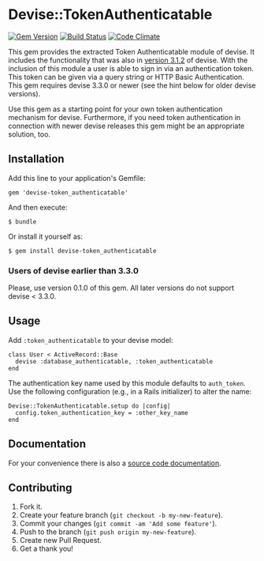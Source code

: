 # Devise::TokenAuthenticatable

[![Gem Version](https://badge.fury.io/rb/devise-token_authenticatable.png)](http://badge.fury.io/rb/devise-token_authenticatable) [![Build Status](https://travis-ci.org/baschtl/devise-token_authenticatable.png?branch=master)](https://travis-ci.org/baschtl/devise-token_authenticatable) [![Code Climate](https://codeclimate.com/github/baschtl/devise-token_authenticatable.png)](https://codeclimate.com/github/baschtl/devise-token_authenticatable)

This gem provides the extracted Token Authenticatable module of devise. It includes the functionality that was also in [version 3.1.2](https://github.com/plataformatec/devise/tree/v3.1.2) of devise. With the inclusion of this module a user is able to sign in via an authentication token. This token can be given via a query string or HTTP Basic Authentication. This gem requires devise 3.3.0 or newer (see the hint below for older devise versions).

Use this gem as a starting point for your own token authentication mechanism for devise. Furthermore, if you need token authentication in connection with newer devise releases this gem might be an appropriate solution, too.

## Installation

Add this line to your application's Gemfile:

    gem 'devise-token_authenticatable'

And then execute:

    $ bundle

Or install it yourself as:

    $ gem install devise-token_authenticatable

### Users of devise earlier than 3.3.0

Please, use version 0.1.0 of this gem. All later versions do not support devise < 3.3.0.

## Usage

Add `:token_authenticatable` to your devise model:

    class User < ActiveRecord::Base
      devise :database_authenticatable, :token_authenticatable
    end

The authentication key name used by this module defaults to `auth_token`. Use the following configuration (e.g., in a Rails initializer) to alter the name:

    Devise::TokenAuthenticatable.setup do |config|
      config.token_authentication_key = :other_key_name
    end

## Documentation

For your convenience there is also a [source code documentation](http://rubydoc.info/github/baschtl/devise-token_authenticatable/master/frames).

## Contributing

1. Fork it.
2. Create your feature branch (`git checkout -b my-new-feature`).
3. Commit your changes (`git commit -am 'Add some feature'`).
4. Push to the branch (`git push origin my-new-feature`).
5. Create new Pull Request.
6. Get a thank you!
